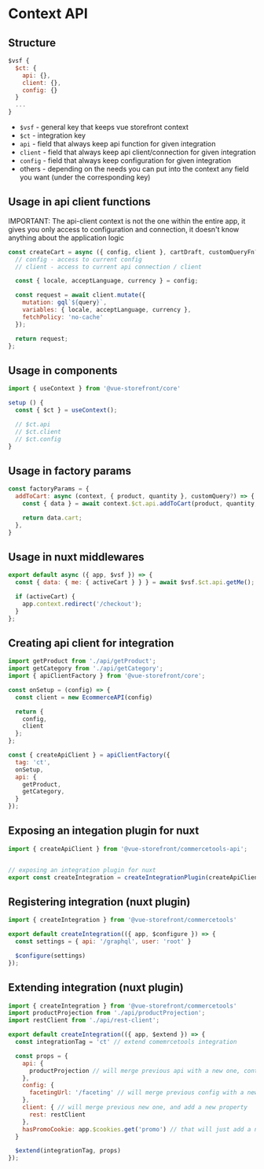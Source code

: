 # Context API

## Structure

```js
$vsf {
  $ct: {
    api: {},
    client: {},
    config: {}
  }
  ...
}
```
- `$vsf` - general key that keeps vue storefront context
- `$ct` - integration key
- `api` - field that always keep api function for given integration
- `client` - field that always keep api client/connection for given integration
- `config` - field that always keep configuration for given integration
- others - depending on the needs you can put into the context any field you want (under the corresponding key)

## Usage in api client functions
IMPORTANT: The api-client context is not the one within the entire app, it gives you only access to configuration and connection, it doesn't know anything about the application logic

```js
const createCart = async ({ config, client }, cartDraft, customQueryFn?) => {
  // config - access to current config
  // client - access to current api connection / client

  const { locale, acceptLanguage, currency } = config;

  const request = await client.mutate({
    mutation: gql`${query}`,
    variables: { locale, acceptLanguage, currency },
    fetchPolicy: 'no-cache'
  });

  return request;
};
```

## Usage in components

```js
import { useContext } from '@vue-storefront/core'

setup () {
  const { $ct } = useContext();

  // $ct.api
  // $ct.client
  // $ct.config
}
```

## Usage in factory params

```js
const factoryParams = {
  addToCart: async (context, { product, quantity }, customQuery?) => {
    const { data } = await context.$ct.api.addToCart(product, quantity, customQuery);

    return data.cart;
  },
}
```

## Usage in nuxt middlewares

```js
export default async ({ app, $vsf }) => {
  const { data: { me: { activeCart } } } = await $vsf.$ct.api.getMe();

  if (activeCart) {
    app.context.redirect('/checkout');
  }
};
```

## Creating api client for integration

```js
import getProduct from './api/getProduct';
import getCategory from './api/getCategory';
import { apiClientFactory } from '@vue-storefront/core';

const onSetup = (config) => {
  const client = new EcommerceAPI(config)

  return {
    config,
    client
  };
};

const { createApiClient } = apiClientFactory({
  tag: 'ct',
  onSetup,
  api: {
    getProduct,
    getCategory,
  }
});
```

## Exposing an integation plugin for nuxt

```js
import { createApiClient } from '@vue-storefront/commercetools-api';


// exposing an integration plugin for nuxt
export const createIntegration = createIntegrationPlugin(createApiClient);
```


## Registering integration (nuxt plugin)

```js
import { createIntegration } from '@vue-storefront/commercetools'

export default createIntegration(({ app, $configure }) => {
  const settings = { api: '/graphql', user: 'root' }

  $configure(settings)
});
```

## Extending integration (nuxt plugin)

```js
import { createIntegration } from '@vue-storefront/commercetools'
import productProjection from './api/productProjection';
import restClient from './api/rest-client';

export default createIntegration(({ app, $extend }) => {
  const integrationTag = 'ct' // extend comemrcetools integration

  const props = {
    api: {
      productProjection // will merge previous api with a new one, context will be applied to the given function
    },
    config: {
      facetingUrl: '/faceting' // will merge previous config with a new one
    },
    client: { // will merge previous new one, and add a new property
      rest: restClient
    },
    hasPromoCookie: app.$cookies.get('promo') // that will just add a new field under the $ct key
  }

  $extend(integrationTag, props)
});
```
